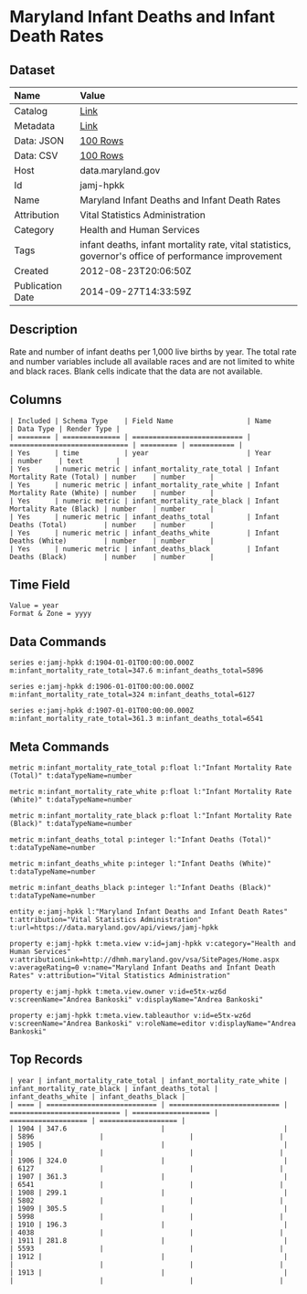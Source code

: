 # Maryland Infant Deaths and Infant Death Rates

## Dataset

| Name | Value |
| :--- | :---- |
| Catalog | [Link](https://catalog.data.gov/dataset/maryland-infant-deaths-and-infant-death-rates-1904-2012-f917a) |
| Metadata | [Link](https://data.maryland.gov/api/views/jamj-hpkk) |
| Data: JSON | [100 Rows](https://data.maryland.gov/api/views/jamj-hpkk/rows.json?max_rows=100) |
| Data: CSV | [100 Rows](https://data.maryland.gov/api/views/jamj-hpkk/rows.csv?max_rows=100) |
| Host | data.maryland.gov |
| Id | jamj-hpkk |
| Name | Maryland Infant Deaths and Infant Death Rates |
| Attribution | Vital Statistics Administration |
| Category | Health and Human Services |
| Tags | infant deaths, infant mortality rate, vital statistics, governor's office of performance improvement |
| Created | 2012-08-23T20:06:50Z |
| Publication Date | 2014-09-27T14:33:59Z |

## Description

Rate and number of infant deaths per 1,000 live births by year. The total rate and number variables include all available races and are not limited to white and black races. Blank cells indicate that the data are not available.

## Columns

```ls
| Included | Schema Type    | Field Name                  | Name                          | Data Type | Render Type |
| ======== | ============== | =========================== | ============================= | ========= | =========== |
| Yes      | time           | year                        | Year                          | number    | text        |
| Yes      | numeric metric | infant_mortality_rate_total | Infant Mortality Rate (Total) | number    | number      |
| Yes      | numeric metric | infant_mortality_rate_white | Infant Mortality Rate (White) | number    | number      |
| Yes      | numeric metric | infant_mortality_rate_black | Infant Mortality Rate (Black) | number    | number      |
| Yes      | numeric metric | infant_deaths_total         | Infant Deaths (Total)         | number    | number      |
| Yes      | numeric metric | infant_deaths_white         | Infant Deaths (White)         | number    | number      |
| Yes      | numeric metric | infant_deaths_black         | Infant Deaths (Black)         | number    | number      |
```

## Time Field

```ls
Value = year
Format & Zone = yyyy
```

## Data Commands

```ls
series e:jamj-hpkk d:1904-01-01T00:00:00.000Z m:infant_mortality_rate_total=347.6 m:infant_deaths_total=5896

series e:jamj-hpkk d:1906-01-01T00:00:00.000Z m:infant_mortality_rate_total=324 m:infant_deaths_total=6127

series e:jamj-hpkk d:1907-01-01T00:00:00.000Z m:infant_mortality_rate_total=361.3 m:infant_deaths_total=6541
```

## Meta Commands

```ls
metric m:infant_mortality_rate_total p:float l:"Infant Mortality Rate (Total)" t:dataTypeName=number

metric m:infant_mortality_rate_white p:float l:"Infant Mortality Rate (White)" t:dataTypeName=number

metric m:infant_mortality_rate_black p:float l:"Infant Mortality Rate (Black)" t:dataTypeName=number

metric m:infant_deaths_total p:integer l:"Infant Deaths (Total)" t:dataTypeName=number

metric m:infant_deaths_white p:integer l:"Infant Deaths (White)" t:dataTypeName=number

metric m:infant_deaths_black p:integer l:"Infant Deaths (Black)" t:dataTypeName=number

entity e:jamj-hpkk l:"Maryland Infant Deaths and Infant Death Rates" t:attribution="Vital Statistics Administration" t:url=https://data.maryland.gov/api/views/jamj-hpkk

property e:jamj-hpkk t:meta.view v:id=jamj-hpkk v:category="Health and Human Services" v:attributionLink=http://dhmh.maryland.gov/vsa/SitePages/Home.aspx v:averageRating=0 v:name="Maryland Infant Deaths and Infant Death Rates" v:attribution="Vital Statistics Administration"

property e:jamj-hpkk t:meta.view.owner v:id=e5tx-wz6d v:screenName="Andrea Bankoski" v:displayName="Andrea Bankoski"

property e:jamj-hpkk t:meta.view.tableauthor v:id=e5tx-wz6d v:screenName="Andrea Bankoski" v:roleName=editor v:displayName="Andrea Bankoski"
```

## Top Records

```ls
| year | infant_mortality_rate_total | infant_mortality_rate_white | infant_mortality_rate_black | infant_deaths_total | infant_deaths_white | infant_deaths_black | 
| ==== | =========================== | =========================== | =========================== | =================== | =================== | =================== | 
| 1904 | 347.6                       |                             |                             | 5896                |                     |                     | 
| 1905 |                             |                             |                             |                     |                     |                     | 
| 1906 | 324.0                       |                             |                             | 6127                |                     |                     | 
| 1907 | 361.3                       |                             |                             | 6541                |                     |                     | 
| 1908 | 299.1                       |                             |                             | 5802                |                     |                     | 
| 1909 | 305.5                       |                             |                             | 5998                |                     |                     | 
| 1910 | 196.3                       |                             |                             | 4038                |                     |                     | 
| 1911 | 281.8                       |                             |                             | 5593                |                     |                     | 
| 1912 |                             |                             |                             |                     |                     |                     | 
| 1913 |                             |                             |                             |                     |                     |                     | 
```